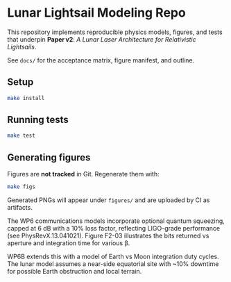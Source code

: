 # Lunar Lightsail Modeling Repo

This repository implements reproducible physics models, figures, and tests that underpin **Paper v2**: *A Lunar Laser Architecture for Relativistic Lightsails*.

See `docs/` for the acceptance matrix, figure manifest, and outline.

## Setup

```bash
make install
```

## Running tests

```bash
make test
```

## Generating figures

Figures are **not tracked** in Git. Regenerate them with:

```bash
make figs
```

Generated PNGs will appear under `figures/` and are uploaded by CI as artifacts.

The WP6 communications models incorporate optional quantum squeezing, capped at
6&nbsp;dB with a 10% loss factor, reflecting LIGO-grade performance (see
PhysRevX.13.041021). Figure F2-03 illustrates the bits returned vs aperture and
integration time for various β.

WP6B extends this with a model of Earth vs Moon integration duty cycles.
The lunar model assumes a near-side equatorial site with ~10% downtime for
possible Earth obstruction and local terrain.
